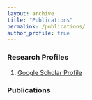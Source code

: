 ```yaml
---
layout: archive
title: "Publications"
permalink: /publications/
author_profile: true
---
```

 
### Research Profiles
  1. [Google Scholar Profile](https://scholar.google.com/citations?user=J2b77u0AAAAJ&hl=en)
 
 
### Publications 

<script src="https://bibbase.org/show?bib=https://burhanmudassar.github.io/_publications/my_publications.bib&jsonp=1"></script>

